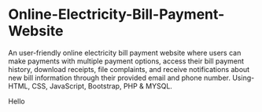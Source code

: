 # Online-Electricity-Bill-Payment-Website
An user-friendly online electricity bill payment website where users can make payments with multiple payment options, access their bill payment history, download receipts, file complaints, and receive notifications about new bill information through their provided email and phone number. Using- HTML, CSS, JavaScript, Bootstrap, PHP & MYSQL.

Hello
